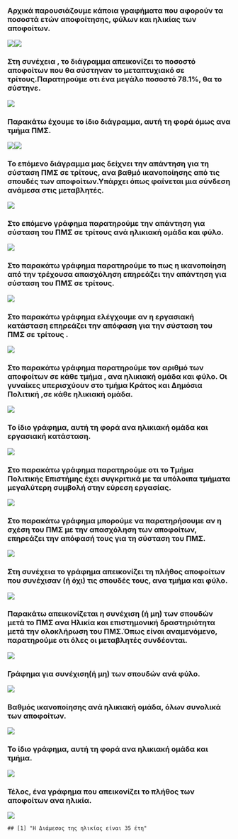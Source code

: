 ### Αρχικά παρουσιάζουμε κάποια γραφήματα που αφορούν τα ποσοστά ετών αποφοίτησης, φύλων και ηλικίας των αποφοίτων.

![](Markdown_presentation_files/figure-markdown_github/unnamed-chunk-3-1.png)![](Markdown_presentation_files/figure-markdown_github/unnamed-chunk-3-2.png)

### Στη συνέχεια , το διάγραμμα απεικονίζει το ποσοστό αποφοίτων που θα σύστηναν το μεταπτυχιακό σε τρίτους.Παρατηρούμε οτι ένα μεγάλο ποσοστό 78.1%, θα το σύστηνε.

![](Markdown_presentation_files/figure-markdown_github/unnamed-chunk-4-1.png)

### Παρακάτω έχουμε το ίδιο διάγραμμα, αυτή τη φορά όμως ανα τμήμα ΠΜΣ.

![](Markdown_presentation_files/figure-markdown_github/unnamed-chunk-5-1.png)![](Markdown_presentation_files/figure-markdown_github/unnamed-chunk-5-2.png)

### Το επόμενο διάγραμμα μας δείχνει την απάντηση για τη σύσταση ΠΜΣ σε τρίτους, ανα βαθμό ικανοποίησης από τις σπουδές των αποφοίτων.Υπάρχει όπως φαίνεται μια σύνδεση ανάμεσα στις μεταβλητές.

![](Markdown_presentation_files/figure-markdown_github/unnamed-chunk-6-1.png)

### Στο επόμενο γράφημα παρατηρούμε την απάντηση για σύσταση του ΠΜΣ σε τρίτους ανά ηλικιακή ομάδα και φύλο.

![](Markdown_presentation_files/figure-markdown_github/unnamed-chunk-7-1.png)

### Στο παρακάτω γράφημα παρατηρούμε το πως η ικανοποίηση από την τρέχουσα απασχόληση επηρεάζει την απάντηση για σύσταση του ΠΜΣ σε τρίτους.

![](Markdown_presentation_files/figure-markdown_github/unnamed-chunk-8-1.png)

### Στο παρακάτω γράφημα ελέγχουμε αν η εργασιακή κατάσταση επηρεάζει την απόφαση για την σύσταση του ΠΜΣ σε τρίτους .

![](Markdown_presentation_files/figure-markdown_github/unnamed-chunk-10-1.png)

### Στο παρακάτω γράφημα παρατηρούμε τον αριθμό των αποφοίτων σε κάθε τμήμα , ανα ηλικιακή ομάδα και φύλο. Οι γυναίκες υπερισχύουν στο τμήμα Κράτος και Δημόσια Πολιτική ,σε κάθε ηλικιακή ομάδα.

![](Markdown_presentation_files/figure-markdown_github/unnamed-chunk-11-1.png)

### Το ίδιο γράφημα, αυτή τη φορά ανα ηλικιακή ομάδα και εργασιακή κατάσταση.

![](Markdown_presentation_files/figure-markdown_github/unnamed-chunk-12-1.png)

### Στο παρακάτω γράφημα παρατηρούμε οτι το Τμήμα Πολιτικής Επιστήμης έχει συγκριτικά με τα υπόλοιπα τμήματα μεγαλύτερη συμβολή στην εύρεση εργασίας.

![](Markdown_presentation_files/figure-markdown_github/unnamed-chunk-13-1.png)

### Στο παρακάτω γράφημα μπορούμε να παρατηρήσουμε αν η σχέση του ΠΜΣ με την απασχόληση των αποφοίτων, επηρεάζει την απόφασή τους για τη σύσταση του ΠΜΣ.

![](Markdown_presentation_files/figure-markdown_github/unnamed-chunk-14-1.png)

### Στη συνέχεια το γράφημα απεικονίζει τη πλήθος αποφοίτων που συνέχισαν (ή όχι) τις σπουδές τους, ανα τμήμα και φύλο.

![](Markdown_presentation_files/figure-markdown_github/unnamed-chunk-15-1.png)

### Παρακάτω απεικονίζεται η συνέχιση (ή μη) των σπουδών μετά το ΠΜΣ ανα Hλικία και επιστημονική δραστηριότητα μετά την ολοκλήρωση του ΠΜΣ.Όπως είναι αναμενόμενο, παρατηρούμε οτι όλες οι μεταβλητές συνδέονται.

![](Markdown_presentation_files/figure-markdown_github/unnamed-chunk-16-1.png)

### Γράφημα για συνέχιση(ή μη) των σπουδών ανά φύλο.

![](Markdown_presentation_files/figure-markdown_github/unnamed-chunk-18-1.png)

### Bαθμός ικανοποίησης ανά ηλικιακή ομάδα, όλων συνολικά των αποφοίτων.

![](Markdown_presentation_files/figure-markdown_github/unnamed-chunk-19-1.png)

### Το ίδιο γράφημα, αυτή τη φορά ανα ηλικιακή ομάδα και τμήμα.

![](Markdown_presentation_files/figure-markdown_github/unnamed-chunk-20-1.png)

### Τέλος, ένα γράφημα που απεικονίζει το πλήθος των αποφοίτων ανα ηλικία.

![](Markdown_presentation_files/figure-markdown_github/unnamed-chunk-21-1.png)

    ## [1] "Η Διάμεσος της ηλικίας είναι 35 έτη"
